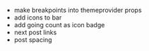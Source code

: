 - make breakpoints into themeprovider props
- add icons to bar
- add going count as icon badge
- next post links
- post spacing
